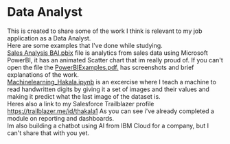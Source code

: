 # Data Analyst
This is created to share some of the work I think is relevant to my job application as a Data Analyst.<br>
Here are some examples that I've done while studying.<br>
<a href="https://github.com/TomiHaka/data-analytics/blob/main/Sales%20Analysis%20BAI.pbix">Sales Analysis BAI.pbix<a/> file is analytics from sales data using Microsoft PowerBI, it has an animated Scatter chart that im really proud of. If you can't open the file the <a href="https://github.com/TomiHaka/data-analytics/blob/main/PowerBIExamples.pdf">PowerBIExamples.pdf.<a/> has screenshots and brief explanations of the work.<br>
<a href="https://github.com/TomiHaka/data-analytics/blob/main/Machinelearning_Hakala.ipynb">Machinelearning_Hakala.ipynb<a/> is an excercise where I teach a machine to read handwritten digits by giving it a set of images and their values and making it predict what the last image of the dataset is.<br>
Heres also a link to my Salesforce Trailblazer profile https://trailblazer.me/id/thakala1 As you can see i've already completed a module on reporting and dashboards.<br>
Im also building a chatbot using AI from IBM Cloud for a company, but I can't share that with you yet.

  
